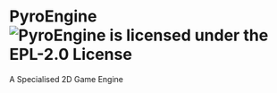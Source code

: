 # PyroEngine ![](https://img.shields.io/github/license/RottenThunder/PyroEngine "PyroEngine is licensed under the EPL-2.0 License")

A Specialised 2D Game Engine